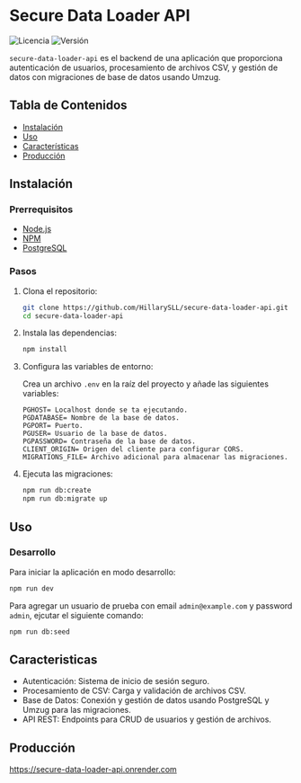 # Secure Data Loader API

![Licencia](https://img.shields.io/badge/licencia-MIT-blue.svg)
![Versión](https://img.shields.io/badge/versión-1.0.0-green.svg)

`secure-data-loader-api` es el backend de una aplicación que proporciona autenticación de usuarios, procesamiento de archivos CSV, y gestión de datos con migraciones de base de datos usando Umzug.


## Tabla de Contenidos

- [Instalación](#instalación)
- [Uso](#uso)
- [Características](#caracteristicas)
- [Producción](producción)
## Instalación

### Prerrequisitos

- [Node.js](https://nodejs.org/)
- [NPM](https://www.npmjs.com/)
- [PostgreSQL](https://www.postgresql.org/)

### Pasos

1. Clona el repositorio:

    ```bash
    git clone https://github.com/HillarySLL/secure-data-loader-api.git
    cd secure-data-loader-api
    ```

2. Instala las dependencias:

    ```bash
    npm install
    ```

3. Configura las variables de entorno:

    Crea un archivo `.env` en la raíz del proyecto y añade las siguientes variables:

    ```env
    PGHOST= Localhost donde se ta ejecutando.
    PGDATABASE= Nombre de la base de datos.
    PGPORT= Puerto.
    PGUSER= Usuario de la base de datos.
    PGPASSWORD= Contraseña de la base de datos.
    CLIENT_ORIGIN= Origen del cliente para configurar CORS.
    MIGRATIONS_FILE= Archivo adicional para almacenar las migraciones.
    ```

4. Ejecuta las migraciones:

    ```bash
    npm run db:create
    npm run db:migrate up
    ```

## Uso

### Desarrollo

Para iniciar la aplicación en modo desarrollo:

```bash
npm run dev
```

Para agregar un usuario de prueba con email `admin@example.com` y password `admin`, ejcutar el siguiente comando:

```bash
npm run db:seed
```

## Caracteristicas

- Autenticación: Sistema de inicio de sesión seguro.
- Procesamiento de CSV: Carga y validación de archivos CSV.
- Base de Datos: Conexión y gestión de datos usando PostgreSQL y Umzug para las migraciones.
- API REST: Endpoints para CRUD de usuarios y gestión de archivos.

## Producción
https://secure-data-loader-api.onrender.com
